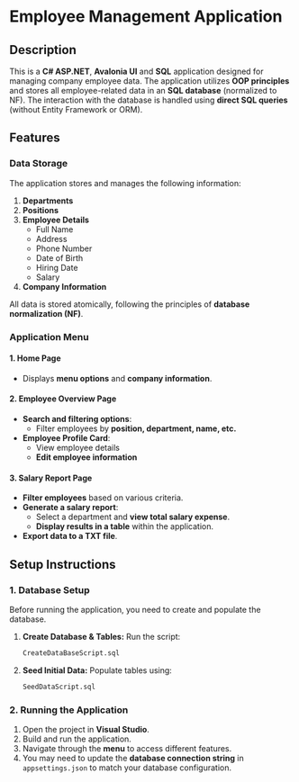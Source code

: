 # Employee Management Application

## Description
This is a **C# ASP.NET**, **Avalonia UI** and **SQL** application designed for managing company employee data. The application utilizes **OOP principles** and stores all employee-related data in an **SQL database** (normalized to NF). The interaction with the database is handled using **direct SQL queries** (without Entity Framework or ORM).

## Features
### Data Storage
The application stores and manages the following information:
1. **Departments**
2. **Positions**
3. **Employee Details**
   - Full Name
   - Address
   - Phone Number
   - Date of Birth
   - Hiring Date
   - Salary
4. **Company Information**

All data is stored atomically, following the principles of **database normalization (NF)**.

### Application Menu
#### 1. Home Page
- Displays **menu options** and **company information**.

#### 2. Employee Overview Page
- **Search and filtering options**:
  - Filter employees by **position, department, name, etc.**
- **Employee Profile Card**:
  - View employee details
  - **Edit employee information**

#### 3. Salary Report Page
- **Filter employees** based on various criteria.
- **Generate a salary report**:
  - Select a department and **view total salary expense**.
  - **Display results in a table** within the application.
- **Export data to a TXT file**.

## Setup Instructions
### 1. Database Setup
Before running the application, you need to create and populate the database.

1. **Create Database & Tables:** Run the script:
   ```sql
   CreateDataBaseScript.sql
   ```
2. **Seed Initial Data:** Populate tables using:
   ```sql
   SeedDataScript.sql
   ```

### 2. Running the Application
1. Open the project in **Visual Studio**.
2. Build and run the application.
3. Navigate through the **menu** to access different features.
4. You may need to update the **database connection string** in `appsettings.json` to match your database configuration.
